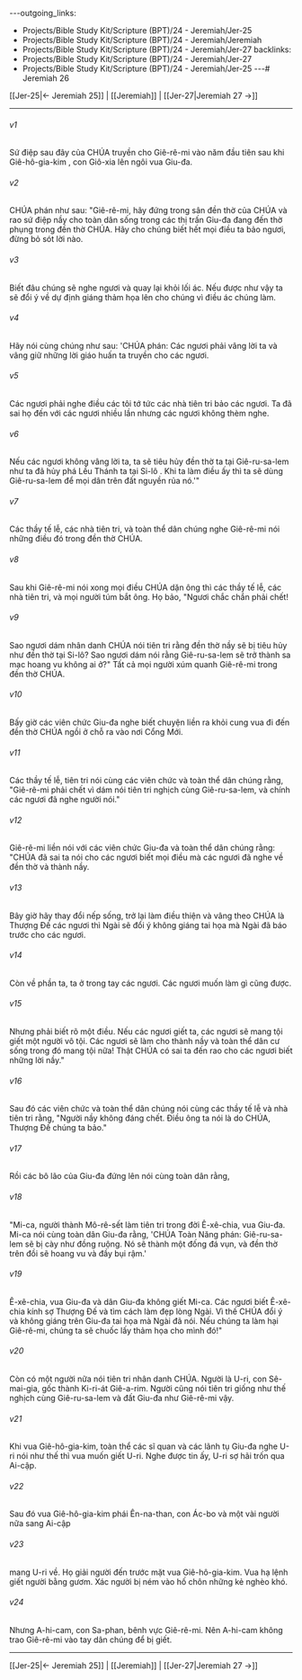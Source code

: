---outgoing_links:
  - Projects/Bible Study Kit/Scripture (BPT)/24 - Jeremiah/Jer-25
  - Projects/Bible Study Kit/Scripture (BPT)/24 - Jeremiah/Jeremiah
  - Projects/Bible Study Kit/Scripture (BPT)/24 - Jeremiah/Jer-27
backlinks:
  - Projects/Bible Study Kit/Scripture (BPT)/24 - Jeremiah/Jer-27
  - Projects/Bible Study Kit/Scripture (BPT)/24 - Jeremiah/Jer-25
---# Jeremiah 26

[[Jer-25|← Jeremiah 25]] | [[Jeremiah]] | [[Jer-27|Jeremiah 27 →]]
***



###### v1 
Sứ điệp sau đây của CHÚA truyền cho Giê-rê-mi vào năm đầu tiên sau khi Giê-hô-gia-kim , con Giô-xia lên ngôi vua Giu-đa. 

###### v2 
CHÚA phán như sau: "Giê-rê-mi, hãy đứng trong sân đền thờ của CHÚA và rao sứ điệp nầy cho toàn dân sống trong các thị trấn Giu-đa đang đến thờ phụng trong đền thờ CHÚA. Hãy cho chúng biết hết mọi điều ta bảo ngươi, đừng bỏ sót lời nào. 

###### v3 
Biết đâu chúng sẽ nghe ngươi và quay lại khỏi lối ác. Nếu được như vậy ta sẽ đổi ý về dự định giáng thảm họa lên cho chúng vì điều ác chúng làm. 

###### v4 
Hãy nói cùng chúng như sau: 'CHÚA phán: Các ngươi phải vâng lời ta và vâng giữ những lời giáo huấn ta truyền cho các ngươi. 

###### v5 
Các ngươi phải nghe điều các tôi tớ tức các nhà tiên tri bảo các ngươi. Ta đã sai họ đến với các ngươi nhiều lần nhưng các ngươi không thèm nghe. 

###### v6 
Nếu các ngươi không vâng lời ta, ta sẽ tiêu hủy đền thờ ta tại Giê-ru-sa-lem như ta đã hủy phá Lều Thánh ta tại Si-lô . Khi ta làm điều ấy thì ta sẽ dùng Giê-ru-sa-lem để mọi dân trên đất nguyền rủa nó.'" 

###### v7 
Các thầy tế lễ, các nhà tiên tri, và toàn thể dân chúng nghe Giê-rê-mi nói những điều đó trong đền thờ CHÚA. 

###### v8 
Sau khi Giê-rê-mi nói xong mọi điều CHÚA dặn ông thì các thầy tế lễ, các nhà tiên tri, và mọi người túm bắt ông. Họ bảo, "Ngươi chắc chắn phải chết! 

###### v9 
Sao ngươi dám nhân danh CHÚA nói tiên tri rằng đền thờ nầy sẽ bị tiêu hủy như đền thờ tại Si-lô? Sao ngươi dám nói rằng Giê-ru-sa-lem sẽ trở thành sa mạc hoang vu không ai ở?" Tất cả mọi người xúm quanh Giê-rê-mi trong đền thờ CHÚA. 

###### v10 
Bấy giờ các viên chức Giu-đa nghe biết chuyện liền ra khỏi cung vua đi đến đền thờ CHÚA ngồi ở chỗ ra vào nơi Cổng Mới. 

###### v11 
Các thầy tế lễ, tiên tri nói cùng các viên chức và toàn thể dân chúng rằng, "Giê-rê-mi phải chết vì dám nói tiên tri nghịch cùng Giê-ru-sa-lem, và chính các ngươi đã nghe người nói." 

###### v12 
Giê-rê-mi liền nói với các viên chức Giu-đa và toàn thể dân chúng rằng: "CHÚA đã sai ta nói cho các ngươi biết mọi điều mà các ngươi đã nghe về đền thờ và thành nầy. 

###### v13 
Bây giờ hãy thay đổi nếp sống, trở lại làm điều thiện và vâng theo CHÚA là Thượng Đế các ngươi thì Ngài sẽ đổi ý không giáng tai họa mà Ngài đã báo trước cho các ngươi. 

###### v14 
Còn về phần ta, ta ở trong tay các ngươi. Các ngươi muốn làm gì cũng được. 

###### v15 
Nhưng phải biết rõ một điều. Nếu các ngươi giết ta, các ngươi sẽ mang tội giết một người vô tội. Các ngươi sẽ làm cho thành nầy và toàn thể dân cư sống trong đó mang tội nữa! Thật CHÚA có sai ta đến rao cho các ngươi biết những lời nầy." 

###### v16 
Sau đó các viên chức và toàn thể dân chúng nói cùng các thầy tế lễ và nhà tiên tri rằng, "Người nầy không đáng chết. Điều ông ta nói là do CHÚA, Thượng Đế chúng ta bảo." 

###### v17 
Rồi các bô lão của Giu-đa đứng lên nói cùng toàn dân rằng, 

###### v18 
"Mi-ca, người thành Mô-rê-sết làm tiên tri trong đời Ê-xê-chia, vua Giu-đa. Mi-ca nói cùng toàn dân Giu-đa rằng, 'CHÚA Toàn Năng phán: Giê-ru-sa-lem sẽ bị cày như đồng ruộng. Nó sẽ thành một đống đá vụn, và đền thờ trên đồi sẽ hoang vu và đầy bụi rậm.' 

###### v19 
Ê-xê-chia, vua Giu-đa và dân Giu-đa không giết Mi-ca. Các ngươi biết Ê-xê-chia kính sợ Thượng Đế và tìm cách làm đẹp lòng Ngài. Vì thế CHÚA đổi ý và không giáng trên Giu-đa tai họa mà Ngài đã nói. Nếu chúng ta làm hại Giê-rê-mi, chúng ta sẽ chuốc lấy thảm họa cho mình đó!" 

###### v20 
Còn có một người nữa nói tiên tri nhân danh CHÚA. Người là U-ri, con Sê-mai-gia, gốc thành Ki-ri-át Giê-a-rim. Người cũng nói tiên tri giống như thế nghịch cùng Giê-ru-sa-lem và đất Giu-đa như Giê-rê-mi vậy. 

###### v21 
Khi vua Giê-hô-gia-kim, toàn thể các sĩ quan và các lãnh tụ Giu-đa nghe U-ri nói như thế thì vua muốn giết U-ri. Nghe được tin ấy, U-ri sợ hãi trốn qua Ai-cập. 

###### v22 
Sau đó vua Giê-hô-gia-kim phái Ên-na-than, con Ác-bo và một vài người nữa sang Ai-cập 

###### v23 
mang U-ri về. Họ giải người đến trước mặt vua Giê-hô-gia-kim. Vua hạ lệnh giết người bằng gươm. Xác người bị ném vào hố chôn những kẻ nghèo khó. 

###### v24 
Nhưng A-hi-cam, con Sa-phan, bênh vực Giê-rê-mi. Nên A-hi-cam không trao Giê-rê-mi vào tay dân chúng để bị giết.

***
[[Jer-25|← Jeremiah 25]] | [[Jeremiah]] | [[Jer-27|Jeremiah 27 →]]
